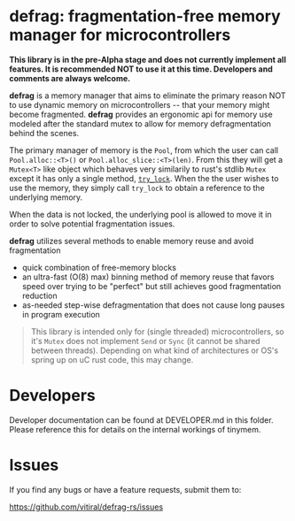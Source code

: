 # defrag: fragmentation-free memory manager for microcontrollers

**This library is in the pre-Alpha stage and does not currently implement all
features. It is recommended NOT to use it at this time. Developers and comments
are always welcome.**

**defrag** is a memory manager that aims to eliminate the primary reason
NOT to use dynamic memory on microcontrollers -- that your memory might become
fragmented. **defrag** provides an ergonomic api for memory use modeled
after the standard mutex to allow for memory defragmentation behind the
scenes.

The primary manager of memory is the `Pool`, from which the user can call
`Pool.alloc::<T>()` or `Pool.alloc_slice::<T>(len)`. From this they will get
a `Mutex<T>` like object which behaves very similarily to rust's stdlib
`Mutex` except it has only a single method, 
[`try_lock`](https://doc.rust-lang.org/std/sync/struct.Mutex.html#method.try_lock).
When the the user wishes to use the memory, they simply call `try_lock` to obtain
a reference to the underlying memory.

When the data is not locked, the underlying pool is allowed to move it in order
to solve potential fragmentation issues.

**defrag** utilizes several methods to enable memory reuse and avoid fragmentation
 - quick combination of free-memory blocks
 - an ultra-fast (O(8) max) binning method of memory reuse that favors speed over 
     trying to be "perfect" but still achieves good fragmentation reduction
 - as-needed step-wise defragmentation that does not cause long pauses in program
     execution

> This library is intended only for (single threaded) microcontrollers, so it's `Mutex`
> does not implement `Send` or `Sync` (it cannot be shared between threads). Depending
> on what kind of architectures or OS's spring up on uC rust code, this may change.

# Developers

Developer documentation can be found at DEVELOPER.md in this folder. Please reference
this for details on the internal workings of tinymem.

# Issues
If you find any bugs or have a feature requests, submit them to:

https://github.com/vitiral/defrag-rs/issues
